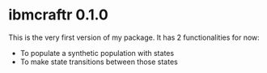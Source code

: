 ibmcraftr 0.1.0
===============

This is the very first version of my package. It has 2 functionalities for now: 

- To populate a synthetic population with states
- To make state transitions between those states
